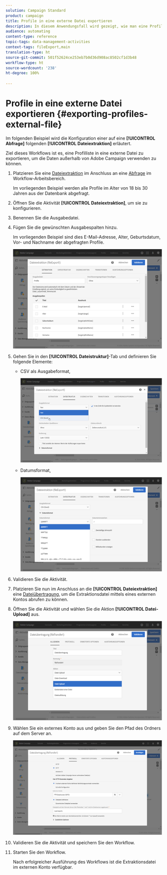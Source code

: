 ```yaml
---
solution: Campaign Standard
product: campaign
title: Profile in eine externe Datei exportieren
description: In diesem Anwendungsfall wird gezeigt, wie man eine Profilliste in eine externe Datei exportiert, um die Daten außerhalb von Adobe Campaign verwenden zu können.
audience: automating
content-type: reference
topic-tags: data-management-activities
context-tags: fileExport,main
translation-type: ht
source-git-commit: 501f52624ce253eb7b0d36d908ac8502cf1d3b48
workflow-type: ht
source-wordcount: '238'
ht-degree: 100%

---
```



# Profile in eine externe Datei exportieren {#exporting-profiles-external-file}

Im folgenden Beispiel wird die Konfiguration einer auf eine **[!UICONTROL Abfrage]** folgenden **[!UICONTROL Dateiextraktion]** erläutert.

Ziel dieses Workflows ist es, eine Profilliste in eine externe Datei zu exportieren, um die Daten außerhalb von Adobe Campaign verwenden zu können.

1. Platzieren Sie eine [Dateiextraktion](../../automating/using/extract-file.md) im Anschluss an eine [Abfrage](../../automating/using/query.md) im Workflow-Arbeitsbereich.

   Im vorliegenden Beispiel werden alle Profile im Alter von 18 bis 30 Jahren aus der Datenbank abgefragt.

1. Öffnen Sie die Aktivität **[!UICONTROL Dateiextraktion]**, um sie zu konfigurieren.
1. Benennen Sie die Ausgabedatei.
1. Fügen Sie die gewünschten Ausgabespalten hinzu.

   Im vorliegenden Beispiel sind dies E-Mail-Adresse, Alter, Geburtsdatum, Vor- und Nachname der abgefragten Profile.

   ![](assets/wkf_data_export6.png)

1. Gehen Sie in den **[!UICONTROL Dateistruktur]**-Tab und definieren Sie folgende Elemente:

   * CSV als Ausgabeformat,

      ![](assets/wkf_data_export7.png)

   * Datumsformat,

      ![](assets/wkf_data_export9.png)

1. Validieren Sie die Aktivität.
1. Platzieren Sie nun im Anschluss an die **[!UICONTROL Dateiextraktion]** eine [Dateiübertragung](../../automating/using/transfer-file.md), um die Extraktionsdatei mittels eines externen Kontos abrufen zu können.
1. Öffnen Sie die Aktivität und wählen Sie die Aktion **[!UICONTROL Datei-Upload]** aus.

   ![](assets/wkf_data_export11.png)

1. Wählen Sie ein externes Konto aus und geben Sie den Pfad des Ordners auf dem Server an.

   ![](assets/wkf_data_export12.png)

1. Validieren Sie die Aktivität und speichern Sie den Workflow.
1. Starten Sie den Workflow.

   Nach erfolgreicher Ausführung des Workflows ist die Extraktionsdatei im externen Konto verfügbar.

